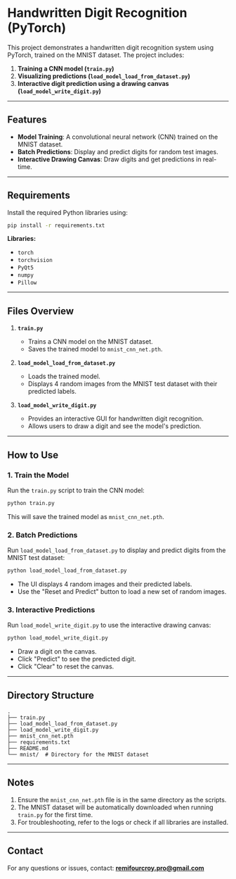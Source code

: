 # Handwritten Digit Recognition (PyTorch)

This project demonstrates a handwritten digit recognition system using PyTorch, trained on the MNIST dataset. The project includes:

1. **Training a CNN model (`train.py`)**
2. **Visualizing predictions (`load_model_load_from_dataset.py`)**
3. **Interactive digit prediction using a drawing canvas (`load_model_write_digit.py`)**

---

## Features

- **Model Training**: A convolutional neural network (CNN) trained on the MNIST dataset.
- **Batch Predictions**: Display and predict digits for random test images.
- **Interactive Drawing Canvas**: Draw digits and get predictions in real-time.

---

## Requirements

Install the required Python libraries using:

```bash
pip install -r requirements.txt
```

**Libraries:**
- `torch`
- `torchvision`
- `PyQt5`
- `numpy`
- `Pillow`

---

## Files Overview

1. **`train.py`**
   - Trains a CNN model on the MNIST dataset.
   - Saves the trained model to `mnist_cnn_net.pth`.

2. **`load_model_load_from_dataset.py`**
   - Loads the trained model.
   - Displays 4 random images from the MNIST test dataset with their predicted labels.

3. **`load_model_write_digit.py`**
   - Provides an interactive GUI for handwritten digit recognition.
   - Allows users to draw a digit and see the model's prediction.

---

## How to Use

### 1. Train the Model

Run the `train.py` script to train the CNN model:

```bash
python train.py
```

This will save the trained model as `mnist_cnn_net.pth`.

### 2. Batch Predictions

Run `load_model_load_from_dataset.py` to display and predict digits from the MNIST test dataset:

```bash
python load_model_load_from_dataset.py
```

- The UI displays 4 random images and their predicted labels.
- Use the "Reset and Predict" button to load a new set of random images.

### 3. Interactive Predictions

Run `load_model_write_digit.py` to use the interactive drawing canvas:

```bash
python load_model_write_digit.py
```

- Draw a digit on the canvas.
- Click "Predict" to see the predicted digit.
- Click "Clear" to reset the canvas.

---

## Directory Structure

```
.
├── train.py
├── load_model_load_from_dataset.py
├── load_model_write_digit.py
├── mnist_cnn_net.pth
├── requirements.txt
├── README.md
└── mnist/  # Directory for the MNIST dataset
```

---

## Notes

1. Ensure the `mnist_cnn_net.pth` file is in the same directory as the scripts.
2. The MNIST dataset will be automatically downloaded when running `train.py` for the first time.
3. For troubleshooting, refer to the logs or check if all libraries are installed.

---

## Contact

For any questions or issues, contact:
**remifourcroy.pro@gmail.com**

